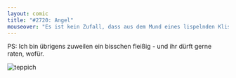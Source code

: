 ```yaml
---
layout: comic
title: "#2720: Angel"
mouseover: "Es ist kein Zufall, dass aus dem Mund eines lispelnden Klischee-Asiaten 'Wasser' und 'Waffel' identisch klingen."
---
```


PS: 
Ich bin übrigens zuweilen ein bisschen fleißig - und ihr dürft gerne raten, wofür.

<img src="http://www.fonflatter.de/bilder/teppich.png" alt="teppich" />
